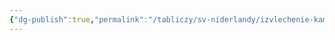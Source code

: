 ```yaml
---
{"dg-publish":true,"permalink":"/tabliczy/sv-niderlandy/izvlechenie-kamnya-gluposti/","dgPassFrontmatter":true}
---
```



